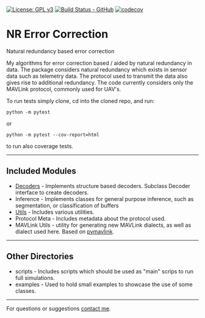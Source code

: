 [![License: GPL v3](https://img.shields.io/badge/License-GPLv3-blue.svg)](https://www.gnu.org/licenses/gpl-3.0)
[![Build Status - GitHub](https://github.com/YairMZ/NR_telemetry_ECC/actions/workflows/python-app.yml/badge.svg)](
https://github.com/YairMZ/NR_Error_Correction/actions/workflows/python-app.yml/badge.svg)
[![codecov](https://codecov.io/gh/YairMZ/NR_telemetry_ECC/branch/main/graph/badge.svg?token=tEXXuFzTVz)](https://codecov.io/gh/YairMZ/NR_telemetry_ECC)


# NR Error Correction
Natural redundancy based error correction

My algorithms for error correction based / aided by natural redundancy in data.
The package considers natural redundancy which exists in sensor data such as telemetry data.
The protocol used to transmit the data also gives rise to additional redundancy.
The code currently considers only the MAVLink protocol, commonly used for UAV's.

To run tests simply clone, cd into the cloned repo, and run:
```
python -m pytest
```
or
```
python -m pytest --cov-report=html
```
to run also coverage tests.

-----------
## Included Modules
 - [Decoders](decoders/README.md) - Implements structure based decoders. Subclass Decoder interface to create decoders.
 - Inference - Implements classes for general purpose inference, such as segmentation, or classification of buffers
 - [Utils](utils/README.md) - Includes various utilities.
 - Protocol Meta - Includes metadata about the protocol used.
 - MAVLink Utils - utility for generating new MAVLink dialects, as well as dialect used here. Based on
[pymavlink](https://github.com/ArduPilot/pymavlink).

-----------
## Other Directories
 - scripts - Includes scripts which should be used as "main" scrips to run full simulations.
 - examples - Used to hold small examples to showcase the use of some classes.


--------------------------
For questions or suggestions [contact me](mailto:yairmazal@gmail.com?subject=[GitHub]%20NR%20Error%20Correction).